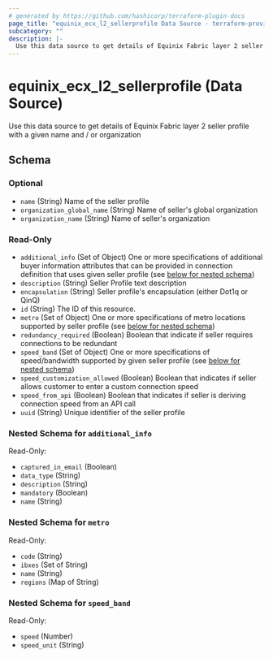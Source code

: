 ```yaml
---
# generated by https://github.com/hashicorp/terraform-plugin-docs
page_title: "equinix_ecx_l2_sellerprofile Data Source - terraform-provider-equinix"
subcategory: ""
description: |-
  Use this data source to get details of Equinix Fabric layer 2 seller profile with a given name and / or organization
---
```


# equinix_ecx_l2_sellerprofile (Data Source)

Use this data source to get details of Equinix Fabric layer 2 seller profile with a given name and / or organization



<!-- schema generated by tfplugindocs -->
## Schema

### Optional

- `name` (String) Name of the seller profile
- `organization_global_name` (String) Name of seller's global organization
- `organization_name` (String) Name of seller's organization

### Read-Only

- `additional_info` (Set of Object) One or more specifications of additional buyer information attributes that can be provided in connection definition that uses given seller profile (see [below for nested schema](#nestedatt--additional_info))
- `description` (String) Seller Profile text description
- `encapsulation` (String) Seller profile's encapsulation (either Dot1q or QinQ)
- `id` (String) The ID of this resource.
- `metro` (Set of Object) One or more specifications of metro locations supported by seller profile (see [below for nested schema](#nestedatt--metro))
- `redundancy_required` (Boolean) Boolean that indicate if seller requires connections to be redundant
- `speed_band` (Set of Object) One or more specifications of speed/bandwidth supported by given seller profile (see [below for nested schema](#nestedatt--speed_band))
- `speed_customization_allowed` (Boolean) Boolean that indicates if seller allows customer to enter a custom connection speed
- `speed_from_api` (Boolean) Boolean that indicates if seller is deriving connection speed from an API call
- `uuid` (String) Unique identifier of the seller profile

<a id="nestedatt--additional_info"></a>
### Nested Schema for `additional_info`

Read-Only:

- `captured_in_email` (Boolean)
- `data_type` (String)
- `description` (String)
- `mandatory` (Boolean)
- `name` (String)


<a id="nestedatt--metro"></a>
### Nested Schema for `metro`

Read-Only:

- `code` (String)
- `ibxes` (Set of String)
- `name` (String)
- `regions` (Map of String)


<a id="nestedatt--speed_band"></a>
### Nested Schema for `speed_band`

Read-Only:

- `speed` (Number)
- `speed_unit` (String)
